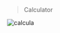 >Calculator

![calcula](https://github.com/Batuhanbyr/PythonBeginnerProjects/assets/95686987/c4c53bb0-7f55-45d4-9497-a6f257d0dbb9)
